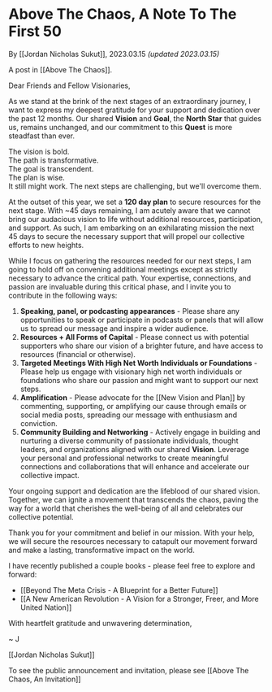 # Above The Chaos, A Note To The First 50
By [[Jordan Nicholas Sukut]], 2023.03.15 _(updated 2023.03.15)_

A post in [[Above The Chaos]].

Dear Friends and Fellow Visionaries,

As we stand at the brink of the next stages of an extraordinary journey, I want to express my deepest gratitude for your support and dedication over the past 12 months. Our shared **Vision** and **Goal**, the **North Star** that guides us, remains unchanged, and our commitment to this **Quest** is more steadfast than ever.

The vision is bold.  
The path is transformative.  
The goal is transcendent.  
The plan is wise.  
It still might work. 
The next steps are challenging, but we'll overcome them.

At the outset of this year, we set a **120 day plan** to secure resources for the next stage. With ~45 days remaining, I am acutely aware that we cannot bring our audacious vision to life without additional resources, participation, and support. As such, I am embarking on an exhilarating mission the next 45 days to secure the necessary support that will propel our collective efforts to new heights.

While I focus on gathering the resources needed for our next steps, I am going to hold off on convening additional meetings except as strictly necessary to advance the critical path. Your expertise, connections, and passion are invaluable during this critical phase, and I invite you to contribute in the following ways:

1.  **Speaking, panel, or podcasting appearances** - Please share any opportunities to speak or participate in podcasts or panels that will allow us to spread our message and inspire a wider audience.  
2.  **Resources + All Forms of Capital** - Please connect us with potential supporters who share our vision of a brighter future, and have access to resources (financial or otherwise).
3.  **Targeted Meetings With High Net Worth Individuals or Foundations** - Please help us engage with visionary high net worth individuals or foundations who share our passion and might want to support our next steps.
4.  **Amplification** - Please advocate for the [[New Vision and Plan]] by commenting, supporting, or amplifying our cause through emails or social media posts, spreading our message with enthusiasm and conviction.
5. **Community Building and Networking** - Actively engage in building and nurturing a diverse community of passionate individuals, thought leaders, and organizations aligned with our shared **Vision**. Leverage your personal and professional networks to create meaningful connections and collaborations that will enhance and accelerate our collective impact.

Your ongoing support and dedication are the lifeblood of our shared vision. Together, we can ignite a movement that transcends the chaos, paving the way for a world that cherishes the well-being of all and celebrates our collective potential.

Thank you for your commitment and belief in our mission. With your help, we will secure the resources necessary to catapult our movement forward and make a lasting, transformative impact on the world.

I have recently published a couple books - please feel free to explore and forward: 

- [[Beyond The Meta Crisis - A Blueprint for a Better Future]]   
- [[A New American Revolution - A Vision for a Stronger, Freer, and More United Nation]]   

With heartfelt gratitude and unwavering determination,

~ J 

[[Jordan Nicholas Sukut]] 

To see the public announcement and invitation, please see [[Above The Chaos, An Invitation]]   
